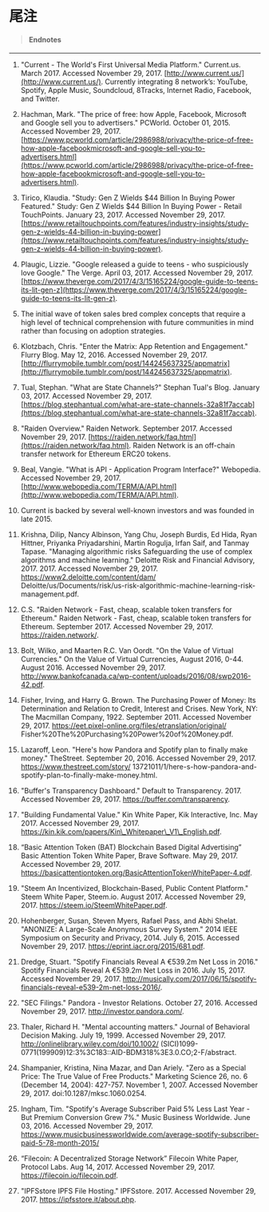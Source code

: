 # 尾注

> #### Endnotes

---

1. "Current - The World's First Universal Media Platform." Current.us. March 2017. Accessed November 29, 2017. [http://www.current.us/](http://www.current.us/). Currently integrating 8 network’s: YouTube, Spotify, Apple Music,  Soundcloud, 8Tracks, Internet Radio, Facebook, and Twitter.
2. Hachman, Mark. "The price of free: how Apple, Facebook, Microsoft and Google sell you to advertisers." PCWorld. October 01, 2015. Accessed November 29, 2017. [https://www.pcworld.com/article/2986988/privacy/the-price-of-free-how-apple-facebookmicrosoft-and-google-sell-you-to-advertisers.html](https://www.pcworld.com/article/2986988/privacy/the-price-of-free-how-apple-facebookmicrosoft-and-google-sell-you-to-advertisers.html).
3. Tirico, Klaudia. "Study: Gen Z Wields $44 Billion In Buying Power Featured." Study: Gen Z Wields $44 Billion In Buying Power - Retail TouchPoints. January 23, 2017. Accessed November 29, 2017. [https://www.retailtouchpoints.com/features/industry-insights/study-gen-z-wields-44-billion-in-buying-power](https://www.retailtouchpoints.com/features/industry-insights/study-gen-z-wields-44-billion-in-buying-power).
4. Plaugic, Lizzie. "Google released a guide to teens - who suspiciously love Google." The Verge. April 03, 2017. Accessed November 29, 2017. [https://www.theverge.com/2017/4/3/15165224/google-guide-to-teens-its-lit-gen-z](https://www.theverge.com/2017/4/3/15165224/google-guide-to-teens-its-lit-gen-z).
5. The initial wave of token sales bred complex concepts that require a high level of technical comprehension with future communities in mind rather than focusing on adoption strategies.

6. Klotzbach, Chris. "Enter the Matrix: App Retention and Engagement." Flurry Blog. May 12, 2016. Accessed November 29, 2017. [http://flurrymobile.tumblr.com/post/144245637325/appmatrix](http://flurrymobile.tumblr.com/post/144245637325/appmatrix).
7. Tual, Stephan. "What are State Channels?" Stephan Tual's Blog. January 03, 2017. Accessed November 29, 2017. [https://blog.stephantual.com/what-are-state-channels-32a81f7accab](https://blog.stephantual.com/what-are-state-channels-32a81f7accab).
8. "Raiden Overview." Raiden Network. September 2017. Accessed November 29, 2017. [https://raiden.network/faq.html](https://raiden.network/faq.html). Raiden Network is an off-chain transfer network for Ethereum ERC20 tokens.
9. Beal, Vangie. "What is API - Application Program Interface?" Webopedia. Accessed November 29, 2017. [http://www.webopedia.com/TERM/A/API.html](http://www.webopedia.com/TERM/A/API.html).
10. Current is backed by several well-known investors and was founded in late 2015.
11. Krishna, Dilip, Nancy Albinson, Yang Chu, Joseph Burdis, Ed Hida, Ryan Hittner, Priyanka Priyadarshini, Martin Rogulja, Irfan Saif, and Tanmay Tapase. "Managing algorithmic risks Safeguarding the use of complex algorithms and machine learning." Deloitte Risk and Financial Advisory, 2017. 2017. Accessed November 29, 2017. https://www2.deloitte.com/content/dam/ Deloitte/us/Documents/risk/us-risk-algorithmic-machine-learning-risk-management.pdf.
12. C.S. "Raiden Network - Fast, cheap, scalable token transfers for Ethereum." Raiden Network - Fast, cheap, scalable token transfers for Ethereum. September 2017. Accessed November 29, 2017. https://raiden.network/.
13. Bolt, Wilko, and Maarten R.C. Van Oordt. "On the Value of Virtual Currencies." On the Value of Virtual Currencies, August 2016, 0-44. August 2016. Accessed November 29, 2017. http://www.bankofcanada.ca/wp-content/uploads/2016/08/swp2016-42.pdf.
14. Fisher, Irving, and Harry G. Brown. The Purchasing Power of Money: Its Determination and Relation to Credit, Interest and Crises. New York, NY: The Macmillan Company, 1922. September 2011. Accessed November 29, 2017. https://eet.pixel-online.org/files/etranslation/original/ Fisher%20The%20Purchasing%20Power%20of%20Money.pdf.
15. Lazaroff, Leon. "Here's how Pandora and Spotify plan to finally make money." TheStreet. September 20, 2016. Accessed November 29, 2017. https://www.thestreet.com/story/ 13721011/1/here-s-how-pandora-and-spotify-plan-to-finally-make-money.html.
16. "Buffer's Transparency Dashboard." Default to Transparency. 2017. Accessed November 29, 2017. https://buffer.com/transparency.
17. "Building Fundamental Value." Kin White Paper, Kik Interactive, Inc. May 2017. Accessed November 29, 2017. https://kin.kik.com/papers/Kin\_Whitepaper\_V1\_English.pdf.
18. “Basic Attention Token \(BAT\) Blockchain Based Digital Advertising” Basic Attention Token White Paper, Brave Software. May 29, 2017. Accessed November 29, 2017. https://basicattentiontoken.org/BasicAttentionTokenWhitePaper-4.pdf.
19. "Steem An Incentivized, Blockchain-Based, Public Content Platform." Steem White Paper, Steem.io. August 2017. Accessed November 29, 2017. https://steem.io/SteemWhitePaper.pdf.
20. Hohenberger, Susan, Steven Myers, Rafael Pass, and Abhi Shelat. "ANONIZE: A Large-Scale Anonymous Survey System." 2014 IEEE Symposium on Security and Privacy, 2014. July 6, 2015. Accessed November 29, 2017. https://eprint.iacr.org/2015/681.pdf.
21. Dredge, Stuart. "Spotify Financials Reveal A €539.2m Net Loss in 2016." Spotify Financials Reveal A €539.2m Net Loss in 2016. July 15, 2017. Accessed November 29, 2017. http://musically.com/2017/06/15/spotify-financials-reveal-e539-2m-net-loss-2016/.
22. "SEC Filings." Pandora - Investor Relations. October 27, 2016. Accessed November 29, 2017. http://investor.pandora.com/.
23. Thaler, Richard H. "Mental accounting matters." Journal of Behavioral Decision Making. July 19, 1999. Accessed November 29, 2017. http://onlinelibrary.wiley.com/doi/10.1002/ \(SICI\)1099-0771\(199909\)12:3%3C183::AID-BDM318%3E3.0.CO;2-F/abstract.
24. Shampanier, Kristina, Nina Mazar, and Dan Ariely. "Zero as a Special Price: The True Value of Free Products." Marketing Science 26, no. 6 \(December 14, 2004\): 427-757. November 1, 2007. Accessed November 29, 2017. doi:10.1287/mksc.1060.0254.
25. Ingham, Tim. "Spotify's Average Subscriber Paid 5% Less Last Year - But Premium Conversion Grew 7%." Music Business Worldwide. June 03, 2016. Accessed November 29, 2017. https://www.musicbusinessworldwide.com/average-spotify-subscriber-paid-5-78-month-2015/
26. “Filecoin: A Decentralized Storage Network” Filecoin White Paper, Protocol Labs. Aug 14, 2017. Accessed November 29, 2017. https://filecoin.io/filecoin.pdf.
27. "IPFSstore IPFS File Hosting." IPFSstore. 2017. Accessed November 29, 2017. https://ipfsstore.it/about.php.





